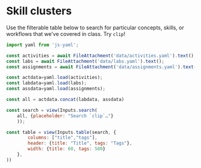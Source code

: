 # Skill clusters

Use the filterable table below to search for particular concepts, skills, or workflows that we've covered in class. Try `clip`!

```js
import yaml from 'js-yaml';

const activities = await FileAttachment('data/activities.yaml').text();
const labs = await FileAttachment('data/labs.yaml').text();
const assignments = await FileAttachment('data/assignments.yaml').text();

const actdata=yaml.load(activities);
const labdata=yaml.load(labs);
const assdata=yaml.load(assignments);

const all = actdata.concat(labdata, assdata)

const search = view(Inputs.search(
    all, {placeholder: "Search `clip`…"}
    ));
```

<div class="">

```js
const table = view(Inputs.table(search, {
        columns: ["title","tags"],
        header: {title: "Title", tags: "Tags"},
        width: {title: 60, tags: 580}
    },
))
```

</div>